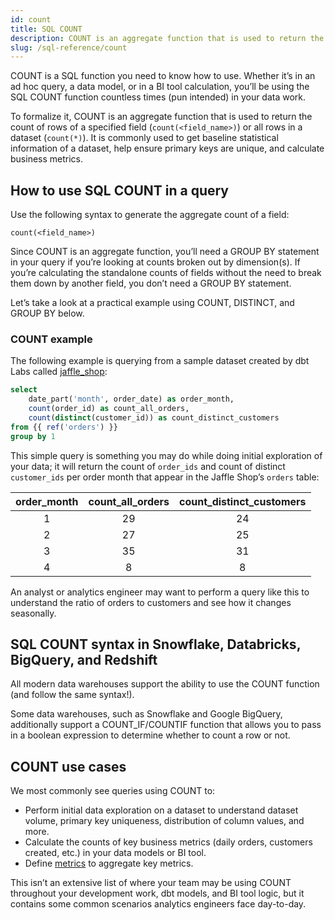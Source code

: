 ```yaml
---
id: count
title: SQL COUNT
description: COUNT is an aggregate function that is used to return the count of rows of a specified field or all rows in a dataset. It is commonly used to get baseline statistical information of a dataset, help ensure primary keys are unique, and calculate business metrics.
slug: /sql-reference/count
---
```


<head>
    <title>Working with the SQL COUNT function</title>
</head>

COUNT is a SQL function you need to know how to use. Whether it’s in an ad hoc query, a data model, or in a BI tool calculation, you’ll be using the SQL COUNT function countless times (pun intended) in your data work.

To formalize it, COUNT is an aggregate function that is used to return the count of rows of a specified field (`count(<field_name>)`) or all rows in a dataset (`count(*)`). It is commonly used to get baseline statistical information of a dataset, help ensure primary keys are unique, and calculate business metrics.

## How to use SQL COUNT in a query

Use the following syntax to generate the aggregate count of a field:

`count(<field_name>)`

Since COUNT is an aggregate function, you’ll need a GROUP BY statement in your query if you’re looking at counts broken out by dimension(s). If you’re calculating the standalone counts of fields without the need to break them down by another field, you don’t need a GROUP BY statement.

Let’s take a look at a practical example using COUNT, DISTINCT, and GROUP BY below.

### COUNT example

The following example is querying from a sample dataset created by dbt Labs called [jaffle_shop](https://github.com/dbt-labs/jaffle_shop):

```sql
select
	date_part('month', order_date) as order_month,
	count(order_id) as count_all_orders,
	count(distinct(customer_id)) as count_distinct_customers
from {{ ref('orders') }}
group by 1
```


This simple query is something you may do while doing initial exploration of your data; it will return the count of `order_ids` and count of distinct `customer_ids` per order month that appear in the Jaffle Shop’s `orders` table:

| order_month | count_all_orders | count_distinct_customers |
|:---:|:---:|:---:|
| 1 | 29 | 24 |
| 2 | 27 | 25 |
| 3 | 35 | 31 |
| 4 | 8 | 8 |

An analyst or analytics engineer may want to perform a query like this to understand the ratio of orders to customers and see how it changes seasonally.

## SQL COUNT syntax in Snowflake, Databricks, BigQuery, and Redshift

All modern data warehouses support the ability to use the COUNT function (and follow the same syntax!).

Some data warehouses, such as Snowflake and Google BigQuery, additionally support a COUNT_IF/COUNTIF function that allows you to pass in a boolean expression to determine whether to count a row or not.

## COUNT use cases

We most commonly see queries using COUNT to:
- Perform initial data exploration on a dataset to understand dataset volume, primary key uniqueness, distribution of column values, and more.
- Calculate the counts of key business metrics (daily orders, customers created, etc.) in your data models or BI tool.
- Define [metrics](/docs/build/build-metrics-intro) to aggregate key metrics.

This isn’t an extensive list of where your team may be using COUNT throughout your development work, dbt models, and BI tool logic, but it contains some common scenarios analytics engineers face day-to-day.
